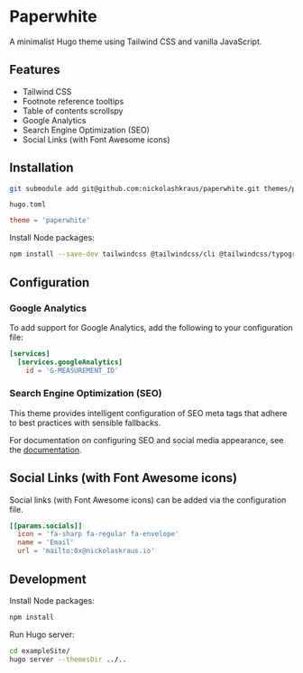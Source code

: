 # Paperwhite

A minimalist Hugo theme using Tailwind CSS and vanilla JavaScript.

## Features

- Tailwind CSS
- Footnote reference tooltips
- Table of contents scrollspy
- Google Analytics
- Search Engine Optimization (SEO)
- Social Links (with Font Awesome icons)

## Installation

```bash
git submodule add git@github.com:nickolashkraus/paperwhite.git themes/paperwhite
```

`hugo.toml`

```toml
theme = 'paperwhite'
```

Install Node packages:

```bash
npm install --save-dev tailwindcss @tailwindcss/cli @tailwindcss/typography
```

## Configuration

### Google Analytics

To add support for Google Analytics, add the following to your configuration
file:

```toml
[services]
  [services.googleAnalytics]
    id = 'G-MEASUREMENT_ID'
```

### Search Engine Optimization (SEO)

This theme provides intelligent configuration of SEO meta tags that adhere to
best practices with sensible fallbacks.

For documentation on configuring SEO and social media appearance, see the
[documentation](docs/search-engine-optimization.md).

## Social Links (with Font Awesome icons)

Social links (with Font Awesome icons) can be added via the configuration file.

```toml
[[params.socials]]
  icon = 'fa-sharp fa-regular fa-envelope'
  name = 'Email'
  url = 'mailto:0x@nickolaskraus.io'
```

## Development

Install Node packages:

```bash
npm install
```

Run Hugo server:

```bash
cd exampleSite/
hugo server --themesDir ../..
```
